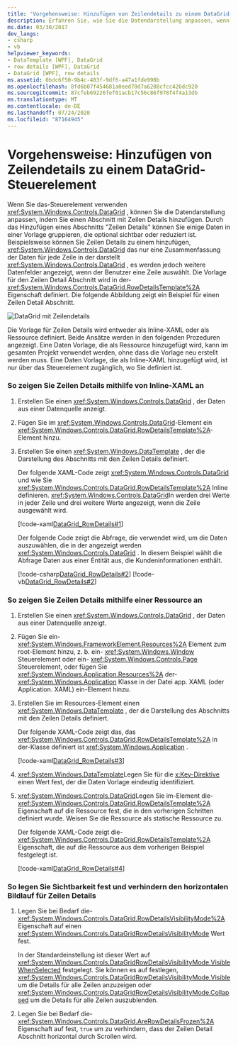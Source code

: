 ```yaml
---
title: 'Vorgehensweise: Hinzufügen von Zeilendetails zu einem DataGrid-Steuerelement'
description: Erfahren Sie, wie Sie die Datendarstellung anpassen, wenn Sie das DataGrid-Steuerelement Windows Presentation Foundation durch Hinzufügen eines Abschnitts Zeilen Details hinzufügen.
ms.date: 03/30/2017
dev_langs:
- csharp
- vb
helpviewer_keywords:
- DataTemplate [WPF], DataGrid
- row details [WPF], DataGrid
- DataGrid [WPF], row details
ms.assetid: 0bdc6f50-9b4c-483f-9df6-a47a1fde998b
ms.openlocfilehash: 8fd6b07f454681a0eed70d7a6208cfcc426dc920
ms.sourcegitcommit: 87cfeb69226fef01acb17c56c86f978f4f4a13db
ms.translationtype: MT
ms.contentlocale: de-DE
ms.lasthandoff: 07/24/2020
ms.locfileid: "87164945"
---
```

# <a name="how-to-add-row-details-to-a-datagrid-control"></a>Vorgehensweise: Hinzufügen von Zeilendetails zu einem DataGrid-Steuerelement
Wenn Sie das-Steuerelement verwenden <xref:System.Windows.Controls.DataGrid> , können Sie die Datendarstellung anpassen, indem Sie einen Abschnitt mit Zeilen Details hinzufügen. Durch das Hinzufügen eines Abschnitts "Zeilen Details" können Sie einige Daten in einer Vorlage gruppieren, die optional sichtbar oder reduziert ist. Beispielsweise können Sie Zeilen Details zu einem hinzufügen, <xref:System.Windows.Controls.DataGrid> das nur eine Zusammenfassung der Daten für jede Zeile in der darstellt <xref:System.Windows.Controls.DataGrid> , es werden jedoch weitere Datenfelder angezeigt, wenn der Benutzer eine Zeile auswählt. Die Vorlage für den Zeilen Detail Abschnitt wird in der- <xref:System.Windows.Controls.DataGrid.RowDetailsTemplate%2A> Eigenschaft definiert. Die folgende Abbildung zeigt ein Beispiel für einen Zeilen Detail Abschnitt.  
  
 ![DataGrid mit Zeilendetails](./media/ndp-rowdetails.png "NDP_RowDetails")  
  
 Die Vorlage für Zeilen Details wird entweder als Inline-XAML oder als Ressource definiert. Beide Ansätze werden in den folgenden Prozeduren angezeigt. Eine Daten Vorlage, die als Ressource hinzugefügt wird, kann im gesamten Projekt verwendet werden, ohne dass die Vorlage neu erstellt werden muss. Eine Daten Vorlage, die als Inline-XAML hinzugefügt wird, ist nur über das Steuerelement zugänglich, wo Sie definiert ist.  
  
### <a name="to-display-row-details-by-using-inline-xaml"></a>So zeigen Sie Zeilen Details mithilfe von Inline-XAML an  
  
1. Erstellen Sie einen <xref:System.Windows.Controls.DataGrid> , der Daten aus einer Datenquelle anzeigt.  
  
2. Fügen Sie im <xref:System.Windows.Controls.DataGrid>-Element ein <xref:System.Windows.Controls.DataGrid.RowDetailsTemplate%2A>-Element hinzu.  
  
3. Erstellen Sie einen <xref:System.Windows.DataTemplate> , der die Darstellung des Abschnitts mit den Zeilen Details definiert.  
  
     Der folgende XAML-Code zeigt <xref:System.Windows.Controls.DataGrid> und wie Sie <xref:System.Windows.Controls.DataGrid.RowDetailsTemplate%2A> Inline definieren. <xref:System.Windows.Controls.DataGrid>In werden drei Werte in jeder Zeile und drei weitere Werte angezeigt, wenn die Zeile ausgewählt wird.  
  
     [!code-xaml[DataGrid_RowDetails#1](~/samples/snippets/csharp/VS_Snippets_Wpf/datagrid_rowdetails/cs/mainwindow.xaml#1)]  
  
     Der folgende Code zeigt die Abfrage, die verwendet wird, um die Daten auszuwählen, die in der angezeigt werden <xref:System.Windows.Controls.DataGrid> . In diesem Beispiel wählt die Abfrage Daten aus einer Entität aus, die Kundeninformationen enthält.  
  
     [!code-csharp[DataGrid_RowDetails#2](~/samples/snippets/csharp/VS_Snippets_Wpf/datagrid_rowdetails/cs/mainwindow.xaml.cs#2)]
     [!code-vb[DataGrid_RowDetails#2](~/samples/snippets/visualbasic/VS_Snippets_Wpf/datagrid_rowdetails/vb/mainwindow.xaml.vb#2)]  
  
### <a name="to-display-row-details-by-using-a-resource"></a>So zeigen Sie Zeilen Details mithilfe einer Ressource an  
  
1. Erstellen Sie einen <xref:System.Windows.Controls.DataGrid> , der Daten aus einer Datenquelle anzeigt.  
  
2. Fügen Sie ein- <xref:System.Windows.FrameworkElement.Resources%2A> Element zum root-Element hinzu, z. b. ein- <xref:System.Windows.Window> Steuerelement oder ein- <xref:System.Windows.Controls.Page> Steuerelement, oder fügen Sie <xref:System.Windows.Application.Resources%2A> der- <xref:System.Windows.Application> Klasse in der Datei app. XAML (oder Application. XAML) ein-Element hinzu.  
  
3. Erstellen Sie im Resources-Element einen <xref:System.Windows.DataTemplate> , der die Darstellung des Abschnitts mit den Zeilen Details definiert.  
  
     Der folgende XAML-Code zeigt das, das <xref:System.Windows.Controls.DataGrid.RowDetailsTemplate%2A> in der-Klasse definiert ist <xref:System.Windows.Application> .  
  
     [!code-xaml[DataGrid_RowDetails#3](~/samples/snippets/csharp/VS_Snippets_Wpf/datagrid_rowdetails/cs/app.xaml#3)]  
  
4. <xref:System.Windows.DataTemplate>Legen Sie für die [x:Key-Direktive](../../../desktop-wpf/xaml-services/xkey-directive.md) einen Wert fest, der die Daten Vorlage eindeutig identifiziert.  
  
5. <xref:System.Windows.Controls.DataGrid>Legen Sie im-Element die- <xref:System.Windows.Controls.DataGrid.RowDetailsTemplate%2A> Eigenschaft auf die Ressource fest, die in den vorherigen Schritten definiert wurde. Weisen Sie die Ressource als statische Ressource zu.  
  
     Der folgende XAML-Code zeigt die- <xref:System.Windows.Controls.DataGrid.RowDetailsTemplate%2A> Eigenschaft, die auf die Ressource aus dem vorherigen Beispiel festgelegt ist.  
  
     [!code-xaml[DataGrid_RowDetails#4](~/samples/snippets/csharp/VS_Snippets_Wpf/datagrid_rowdetails/cs/window2.xaml#4)]  
  
### <a name="to-set-visibility-and-prevent-horizontal-scrolling-for-row-details"></a>So legen Sie Sichtbarkeit fest und verhindern den horizontalen Bildlauf für Zeilen Details  
  
1. Legen Sie bei Bedarf die- <xref:System.Windows.Controls.DataGrid.RowDetailsVisibilityMode%2A> Eigenschaft auf einen <xref:System.Windows.Controls.DataGridRowDetailsVisibilityMode> Wert fest.  
  
     In der Standardeinstellung ist dieser Wert auf <xref:System.Windows.Controls.DataGridRowDetailsVisibilityMode.VisibleWhenSelected> festgelegt. Sie können es auf festlegen, <xref:System.Windows.Controls.DataGridRowDetailsVisibilityMode.Visible> um die Details für alle Zeilen anzuzeigen oder <xref:System.Windows.Controls.DataGridRowDetailsVisibilityMode.Collapsed> um die Details für alle Zeilen auszublenden.  
  
2. Legen Sie bei Bedarf die- <xref:System.Windows.Controls.DataGrid.AreRowDetailsFrozen%2A> Eigenschaft auf fest, `true` um zu verhindern, dass der Zeilen Detail Abschnitt horizontal durch Scrollen wird.

